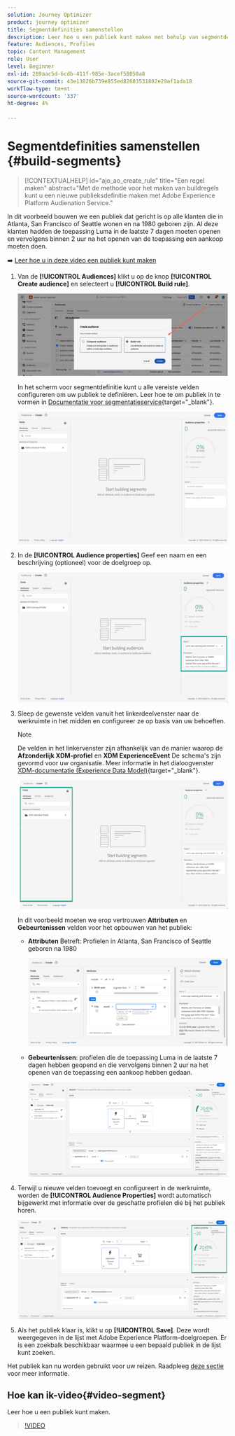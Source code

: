 ```yaml
---
solution: Journey Optimizer
product: journey optimizer
title: Segmentdefinities samenstellen
description: Leer hoe u een publiek kunt maken met behulp van segmentdefinities
feature: Audiences, Profiles
topic: Content Management
role: User
level: Beginner
exl-id: 289aac5d-6cdb-411f-985e-3acef58050a8
source-git-commit: 43e13026b739e855ed82603531802e29af1ada18
workflow-type: tm+mt
source-wordcount: '337'
ht-degree: 4%

---
```


# Segmentdefinities samenstellen {#build-segments}

>[!CONTEXTUALHELP]
>id="ajo_ao_create_rule"
>title="Een regel maken"
>abstract="Met de methode voor het maken van buildregels kunt u een nieuwe publieksdefinitie maken met Adobe Experience Platform Audienation Service."

In dit voorbeeld bouwen we een publiek dat gericht is op alle klanten die in Atlanta, San Francisco of Seattle wonen en na 1980 geboren zijn. Al deze klanten hadden de toepassing Luma in de laatste 7 dagen moeten openen en vervolgens binnen 2 uur na het openen van de toepassing een aankoop moeten doen.

➡️ [Leer hoe u in deze video een publiek kunt maken](#video-segment)

1. Van de **[!UICONTROL Audiences]** klikt u op de knop **[!UICONTROL Create audience]** en selecteert u **[!UICONTROL Build rule]**.

   ![](assets/create-segment.png)

   In het scherm voor segmentdefinitie kunt u alle vereiste velden configureren om uw publiek te definiëren. Leer hoe te om publiek in te vormen in [Documentatie voor segmentatieservice](https://experienceleague.adobe.com/docs/experience-platform/segmentation/ui/overview.html){target="_blank"}.

   ![](assets/segment-builder.png)

1. In de **[!UICONTROL Audience properties]** Geef een naam en een beschrijving (optioneel) voor de doelgroep op.

   ![](assets/segment-properties.png)

1. Sleep de gewenste velden vanuit het linkerdeelvenster naar de werkruimte in het midden en configureer ze op basis van uw behoeften.

   >[!NOTE]
   >
   >De velden in het linkervenster zijn afhankelijk van de manier waarop de **Afzonderlijk XDM-profiel** en **XDM ExperienceEvent** De schema&#39;s zijn gevormd voor uw organisatie.  Meer informatie in het dialoogvenster [XDM-documentatie (Experience Data Model)](https://experienceleague.adobe.com/docs/experience-platform/xdm/home.html?lang=nl){target="_blank"}.

   ![](assets/drag-fields.png)

   In dit voorbeeld moeten we erop vertrouwen **Attributen** en **Gebeurtenissen** velden voor het opbouwen van het publiek:

   * **Attributen** Betreft: Profielen in Atlanta, San Francisco of Seattle geboren na 1980

     ![](assets/add-attributes.png)

   * **Gebeurtenissen**: profielen die de toepassing Luma in de laatste 7 dagen hebben geopend en die vervolgens binnen 2 uur na het openen van de toepassing een aankoop hebben gedaan.

     ![](assets/add-events.png)

1. Terwijl u nieuwe velden toevoegt en configureert in de werkruimte, worden de **[!UICONTROL Audience Properties]** wordt automatisch bijgewerkt met informatie over de geschatte profielen die bij het publiek horen.

   ![](assets/segment-estimate.png)

1. Als het publiek klaar is, klikt u op **[!UICONTROL Save]**. Deze wordt weergegeven in de lijst met Adobe Experience Platform-doelgroepen. Er is een zoekbalk beschikbaar waarmee u een bepaald publiek in de lijst kunt zoeken.

Het publiek kan nu worden gebruikt voor uw reizen. Raadpleeg [deze sectie](../audience/about-audiences.md) voor meer informatie.

## Hoe kan ik-video{#video-segment}

Leer hoe u een publiek kunt maken.

>[!VIDEO](https://video.tv.adobe.com/v/334281?quality=12)
